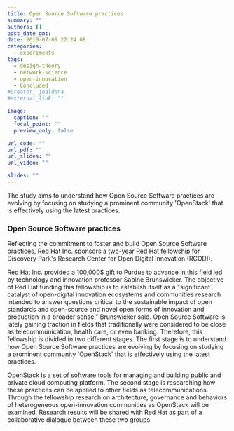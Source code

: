 ```yaml
---
title: Open Source Software practices
summary: ""
authors: []
post_date_gmt:
date: 2010-07-09 22:24:08
categories:
  - experiments
tags:
  - design-theory
  - network-science
  - open-innovation
  - Concluded
#creator: jealdana
#external_link: ""

image:
  caption: ""
  focal_point: ""
  preview_only: false

url_code: ""
url_pdf: ""
url_slides: ""
url_video: ""

slides: ""
---
```

The study aims to understand how Open Source Software practices are evolving by focusing on studying a prominent community 'OpenStack' that is effectively using the latest practices.

### Open Source Software practices

Reflecting the commitment to foster and build Open Source Software practices, Red Hat Inc. sponsors a two-year Red Hat fellowship for Discovery Park's Research Center for Open Digital Innovation (RCODI).

Red Hat Inc. provided a 100,000$ gift to Purdue to advance in this field led by technology and innovation professor Sabine Brunswicker. The objective of Red Hat funding this fellowship is to establish itself as a "significant catalyst of open-digital innovation ecosystems and communities research intended to answer questions critical to the sustainable impact of open standards and open-source and novel open forms of innovation and production in a broader sense," Brunswicker said. Open Source Software is lately gaining traction in fields that traditionally were considered to be close as telecommunication, health care, or even banking. Therefore, this fellowship is divided in two different stages. The first stage is to understand how Open Source Software practices are evolving by focusing on studying a prominent community 'OpenStack' that is effectively using the latest practices.

OpenStack is a set of software tools for managing and building public and private cloud computing platform. The second stage is researching how these practices can be applied to other fields as telecommunications. Through the fellowship research on architecture, governance and behaviors of heterogeneous open-innovation communities as OpenStack will be examined. Research results will be shared with Red Hat as part of a collaborative dialogue between these two groups.

